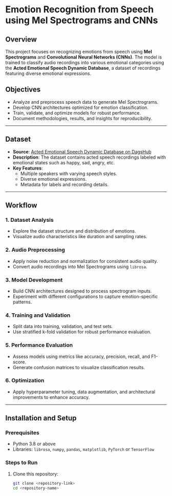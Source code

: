 # Emotion Recognition from Speech using Mel Spectrograms and CNNs

## Overview

This project focuses on recognizing emotions from speech using **Mel Spectrograms** and **Convolutional Neural Networks (CNNs)**. The model is trained to classify audio recordings into various emotional categories using the **Acted Emotional Speech Dynamic Database**, a dataset of recordings featuring diverse emotional expressions.

## Objectives

- Analyze and preprocess speech data to generate Mel Spectrograms.
- Develop CNN architectures optimized for emotion classification.
- Train, validate, and optimize models for robust performance.
- Document methodologies, results, and insights for reproducibility.

---

## Dataset

- **Source**: [Acted Emotional Speech Dynamic Database on DagsHub](https://dagshub.com/kingabzpro/Acted-Emotional-Speech-Dynamic-Database)
- **Description**: The dataset contains acted speech recordings labeled with emotional states such as happy, sad, angry, etc.
- **Key Features**:
  - Multiple speakers with varying speech styles.
  - Diverse emotional expressions.
  - Metadata for labels and recording details.

---

## Workflow

### 1. Dataset Analysis
- Explore the dataset structure and distribution of emotions.
- Visualize audio characteristics like duration and sampling rates.

### 2. Audio Preprocessing
- Apply noise reduction and normalization for consistent audio quality.
- Convert audio recordings into Mel Spectrograms using `librosa`.

### 3. Model Development
- Build CNN architectures designed to process spectrogram inputs.
- Experiment with different configurations to capture emotion-specific patterns.

### 4. Training and Validation
- Split data into training, validation, and test sets.
- Use stratified k-fold validation for robust performance evaluation.

### 5. Performance Evaluation
- Assess models using metrics like accuracy, precision, recall, and F1-score.
- Generate confusion matrices to visualize classification results.

### 6. Optimization
- Apply hyperparameter tuning, data augmentation, and architectural improvements to enhance accuracy.

---

## Installation and Setup

### Prerequisites
- Python 3.8 or above
- Libraries: `librosa`, `numpy`, `pandas`, `matplotlib`, `PyTorch` or `TensorFlow`

### Steps to Run
1. Clone this repository:
   ```bash
   git clone <repository-link>
   cd <repository-name>